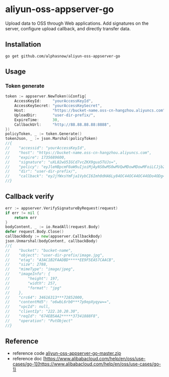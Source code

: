 # aliyun-oss-appserver-go
Upload data to OSS through Web applications. Add signatures on the server, configure upload callback, and directly transfer data.

## Installation
```shell
go get github.com/alphasnow/aliyun-oss-appserver-go
```

## Usage
### Token generate 
```go
token := appserver.NewToken(&Config{
    AccessKeyId:     "yourAccessKeyId",
    AccessKeySecret: "yourAccessKeySecret",
    Host:            "https://bucket-name.oss-cn-hangzhou.aliyuncs.com",
    UploadDir:       "user-dir-prefix/",
    ExpireTime:      30,
    CallbackUrl:     "http://88.88.88.88:8888",
})
policyToken, _ := token.Generate()
tokenJson, _ := json.Marshal(policyToken)
//{
//    "accessid": "yourAccessKeyId",
//    "host": "https://bucket-name.oss-cn-hangzhou.aliyuncs.com",
//    "expire": 1735689600,
//    "signature": "uXL82wU5IGCd7vcZKX9gua5TUJs=",
//    "policy": "eyJleHBpcmF0aW9uIjoiMjAyNS0wMS0wMVQwMDowMDowMFoiLCJjb25kaXRpb25zIjpbWyJzdGFydHMtd2l0aCIsIiRrZXkiLCJ1c2VyLWRpci1wcmVmaXgvIl1dfQ==",
//    "dir": "user-dir-prefix/",
//    "callback": "eyJjYWxsYmFja1VybCI6Imh0dHA6Ly84OC44OC44OC44ODo4ODg4IiwiY2FsbGJhY2tCb2R5IjoiZmlsZW5hbWU9JHtvYmplY3R9XHUwMDI2c2l6ZT0ke3NpemV9XHUwMDI2bWltZVR5cGU9JHttaW1lVHlwZX1cdTAwMjZoZWlnaHQ9JHtpbWFnZUluZnQuaGVpZ2h0fVx1MDAyNndpZHRoPSR7aW1hZ2VJbmZ0LndpZHRofSIsImNhbGxiYWNrQm9keVR5cGUiOiJhcHBsaWNhdGlvbi94LXd3dy1mb3JtLXVybGVuY29kZWQifQ=="
//}

```

## Callback verify
```go
err := appserver.VerifySignatureByRequest(request)
if err != nil {
    return err
}
bodyContent, _ := io.ReadAll(request.Body)
defer request.Body.Close()
callbackBody := new(appserver.CallbackBody)
json.Unmarshal(bodyContent, callbackBody)
//{
//    "bucket": "bucket-name",
//    "object": "user-dir-prefix/image.jpg",
//    "etag": "A3AC1B2FAADBD*****EE9F5EA57CAACB",
//    "size": 2788,
//    "mimeType": "image/jpeg",
//    "imageInfo": {
//        "height": 197,
//        "width": 257,
//        "format": "jpg"
//    },
//    "crc64": 34616313***72852000,
//    "contentMd5": "o6wbL6rb0***7p9epXyqyw==",
//    "vpcId": null,
//    "clientIp": "222.10.20.30",
//    "reqId": "674EB5AA2*****37341888F8",
//    "operation": "PutObject"
//}
```

## Reference
- reference code 
[aliyun-oss-appserver-go-master.zip](https://help-static-aliyun-doc.aliyuncs.com/file-manage-files/zh-CN/20240710/zbucef/aliyun-oss-appserver-go-master.zip)
- reference doc [https://www.alibabacloud.com/help/en/oss/use-cases/go-1](https://www.alibabacloud.com/help/en/oss/use-cases/go-1)
